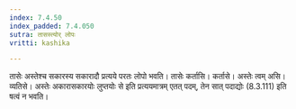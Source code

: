 ```yaml
---
index: 7.4.50
index_padded: 7.4.050
sutra: तासस्त्योर् लोपः
vritti: kashika

---
```

तासेः अस्तेश्च सकारस्य सकारादौ प्रत्यये परतः लोपो भवति। तासेः कर्तासि। कर्तासे। अस्तेः त्वम् असि। व्यतिसे। अस्तेः अकारासकारयोः लुप्तयोः से इति प्रत्ययमात्रम् एतत् पदम्, तेन सात् पदाद्योः (8.3.111) इति षत्वं न भवति।
